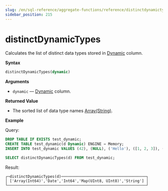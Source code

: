 ```yaml
---
slug: /en/sql-reference/aggregate-functions/reference/distinctdynamictypes
sidebar_position: 215
---
```


# distinctDynamicTypes

Calculates the list of distinct data types stored in [Dynamic](../../data-types/dynamic.md) column.

**Syntax**

```sql
distinctDynamicTypes(dynamic)
```

**Arguments**

- `dynamic` — [Dynamic](../../data-types/dynamic.md) column.

**Returned Value**

- The sorted list of data type names [Array(String)](../../data-types/array.md).

**Example**

Query:

```sql
DROP TABLE IF EXISTS test_dynamic;
CREATE TABLE test_dynamic(d Dynamic) ENGINE = Memory;
INSERT INTO test_dynamic VALUES (42), (NULL), ('Hello'), ([1, 2, 3]), ('2020-01-01'), (map(1, 2)), (43), ([4, 5]), (NULL), ('World'), (map(3, 4))
```

```sql
SELECT distinctDynamicTypes(d) FROM test_dynamic;
```

Result:

```reference
┌─distinctDynamicTypes(d)──────────────────────────────────────┐
│ ['Array(Int64)','Date','Int64','Map(UInt8, UInt8)','String'] │
└──────────────────────────────────────────────────────────────┘
```
